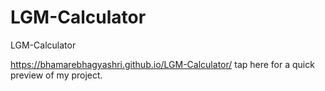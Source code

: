# LGM-Calculator
LGM-Calculator

 https://bhamarebhagyashri.github.io/LGM-Calculator/ tap here for a quick preview of my project.
